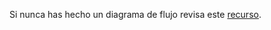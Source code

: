 Si nunca has hecho un diagrama de flujo revisa este [recurso](https://www.youtub.com/watch?+v=Lub5qOmY4JQ).